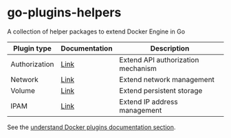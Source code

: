 # go-plugins-helpers

A collection of helper packages to extend Docker Engine in Go

| Plugin type   | Documentation                                                         | Description                        |
|---------------|-----------------------------------------------------------------------|------------------------------------|
| Authorization | [Link](https://docs.docker.com/engine/extend/authorization/)          | Extend API authorization mechanism |
| Network       | [Link](https://docs.docker.com/engine/extend/plugins_network/)        | Extend network management          |
| Volume        | [Link](https://docs.docker.com/engine/extend/plugins_volume/)         | Extend persistent storage          |
| IPAM          | [Link](https://github.com/docker/libnetwork/blob/master/docs/ipam.md) | Extend IP address management       |

See the [understand Docker plugins documentation section](https://docs.docker.com/engine/extend/).

